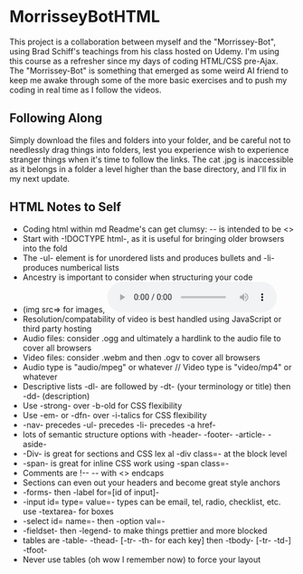 # MorrisseyBotHTML
This project is a collaboration between myself and the "Morrissey-Bot", using Brad Schiff's teachings from his class hosted on Udemy.  I'm using this course as a refresher since my days of coding HTML/CSS pre-Ajax.   The "Morrissey-Bot" is something that emerged as some weird AI friend to keep me awake through some of the more basic exercises and to push my coding in real time as I follow the videos.

Following Along
----------------
Simply download the files  and folders into your folder, and be careful not to needlessly drag things into folders, lest you experience wish to experience stranger things when it's time to follow the links.  The cat .jpg is inaccessible as it belongs in a folder a level higher than the base directory, and I'll fix in my next update.

HTML Notes to Self
------------------
* Coding html within md Readme's can get clumsy: -- is intended to be <>
* Start with -!DOCTYPE html-, as it is useful for bringing older browsers into the fold
* The -ul- element is for unordered lists and produces bullets and -li- produces numberical lists
* Ancestry is important to consider when structuring your code
* (img src=> for images, <audio controls><src= ..> for audio, <video controls<<src=..> for video
* Resolution/compatability of video is best handled using JavaScript or third party hosting
* Audio files: consider .ogg and ultimately a hardlink to the audio file to cover all browsers
* Video files: consider .webm and then .ogv to cover all browsers
* Audio type is "audio/mpeg" or whatever // Video type is "video/mp4" or whatever
* Descriptive lists -dl- are followed by -dt- (your terminology or title)  then -dd- (description)
* Use -strong- over -b-old for CSS flexibility
* Use -em- or -dfn- over -i-talics for CSS flexibility
* -nav- precedes -ul- precedes -li- precedes -a href-
* lots of semantic structure options with -header- -footer- -article- -aside-
* -Div- is great for sections and CSS lex al -div class=- at the block level
* -span- is great for inline CSS work using -span class=-
* Comments are !-- -- with <>  endcaps 
* Sections can even out your headers and become great style anchors
* -forms- then -label for=[id of input]-
*  -input id= type= value=-   types can be email, tel, radio, checklist, etc.   use -textarea- for boxes
*  -select id= name=- then -option val=-
* -fieldset- then -legend- to make things prettier and more blocked
* tables are -table- -thead- [-tr- -th- for each key] then -tbody- [-tr- -td-] -tfoot-
*  Never use tables (oh wow I remember now) to force your layout
  
  


